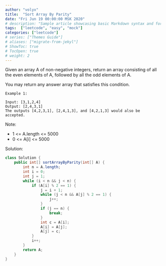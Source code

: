 ```yaml
---
author: "volyx"
title:  "Sort Array By Parity"
date: "Fri Jun 19 00:00:00 MSK 2020"
# description: "Sample article showcasing basic Markdown syntax and formatting for HTML elements."
tags:  ["leetcode", "easy", "mock"]
categories: ["leetcode"]
# series: ["Themes Guide"]
# aliases: ["migrate-from-jekyl"]
# ShowToc: true
# TocOpen: true
# weight: 2
---
```


Given an array A of non-negative integers, return an array consisting of all the even elements of A, followed by all the odd elements of A.

You may return any answer array that satisfies this condition.

```
Example 1:

Input: [3,1,2,4]
Output: [2,4,3,1]
The outputs [4,2,3,1], [2,4,1,3], and [4,2,1,3] would also be accepted.
```

Note:
- 1 <= A.length <= 5000
- 0 <= A[i] <= 5000


Solution:

```java
class Solution {
    public int[] sortArrayByParity(int[] A) {
        int n = A.length;
        int i = 0;
        int j = 1;
        while (i < n && j < n) {
            if (A[i] % 2 == 1) {
                j = i + 1;
                while (j < n && A[j] % 2 == 1) {
                    j++;
                }
                if (j == n) {
                    break;
                }
                int c = A[i];
                A[i] = A[j];
                A[j] = c;
            }
            i++;
        }  
        return A;
    }
}
